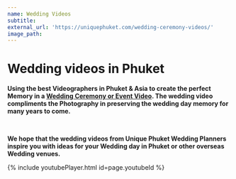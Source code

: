 ```yaml
---
name: Wedding Videos
subtitle:
external_url: 'https://uniquephuket.com/wedding-ceremony-videos/'
image_path:
---
```


# Wedding videos in Phuket

**Using the best Videographers in Phuket & Asia to create the perfect Memory in a&nbsp;[Wedding Ceremony or Event Video](https://uniquephuket.com/wedding-ceremony-videos/). The wedding video compliments the Photography in preserving the wedding day memory for many years to come.**

&nbsp;

**We hope that the wedding videos from Unique Phuket Wedding Planners inspire you with ideas for your Wedding day in Phuket or other overseas Wedding venues.**

{% include youtubePlayer.html id=page.youtubeId %}